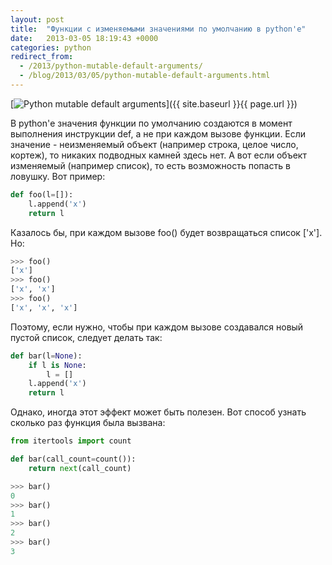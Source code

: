 ```yaml
---
layout: post
title:  "Функции с изменяемыми значениями по умолчанию в python'e"
date:   2013-03-05 18:19:43 +0000
categories: python
redirect_from:
  - /2013/python-mutable-default-arguments/
  - /blog/2013/03/05/python-mutable-default-arguments.html
---
```


[![Python mutable default arguments](/assets/images/posts/2013-03-05-python-mutable-default-arguments/jellyfish-1.jpeg "Python mutable default arguments")]({{ site.baseurl }}{{ page.url }})

В python'е значения функции по умолчанию создаются в момент выполнения инструкции def, а не при каждом вызове функции. Если значение - неизменяемый объект (например строка, целое число, кортеж), то никаких подводных камней здесь нет. А вот если объект изменяемый (например список), то есть возможность попасть в ловушку. Вот пример:

```python
def foo(l=[]):
    l.append('x')
    return l
```

Казалось бы, при каждом вызове foo() будет возвращаться список ['x']. Но:
<!--more-->

```python
>>> foo()
['x']
>>> foo()
['x', 'x']
>>> foo()
['x', 'x', 'x']
```

Поэтому, если нужно, чтобы при каждом вызове создавался новый пустой список, следует делать так:

```python
def bar(l=None):
    if l is None:
        l = []
    l.append('x')
    return l
```

Однако, иногда этот эффект может быть полезен. Вот способ узнать сколько раз функция была вызвана:

```python
from itertools import count

def bar(call_count=count()):
    return next(call_count)

>>> bar()
0
>>> bar()
1
>>> bar()
2
>>> bar()
3
```
